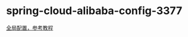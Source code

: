 # spring-cloud-alibaba-config-3377
[全局配置，参考教程](https://mrbird.cc/Spring-Cloud-Alibaba-Nacos%E9%85%8D%E7%BD%AE%E4%B8%AD%E5%BF%83.html)


